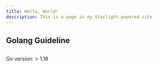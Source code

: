 ```yaml
---
title: Hello, World!
description: This is a page in my Starlight-powered site
---
```


## Golang Guideline

##

Go version: > 1.18
